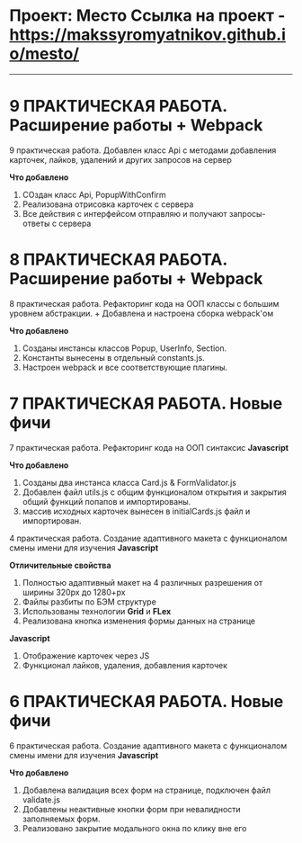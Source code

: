 # Проект: Место **Ссылка на проект** - https://makssyromyatnikov.github.io/mesto/
--------------------------

# 9 ПРАКТИЧЕСКАЯ РАБОТА. Расширение работы + Webpack

9 практическая работа. Добавлен класс Api с методами добавления карточек, лайков, удалений и других запросов на  сервер

**Что добавлено**
1. СОздан класс Api, PopupWithConfirm
2. Реализована отрисовка карточек с сервера
3. Все действия с интерфейсом отправляю и получают запросы-ответы с сервера

# 8 ПРАКТИЧЕСКАЯ РАБОТА. Расширение работы + Webpack

8 практическая работа. Рефакторинг кода на ООП классы с большим уровнем абстракции. + Добавлена и настроена сборка webpack'ом

**Что добавлено**
1. Созданы инстансы классов Popup, UserInfo, Section.
2. Константы вынесены в отдельный constants.js.
3. Настроен webpack и все соответствующие плагины.

# 7 ПРАКТИЧЕСКАЯ РАБОТА. Новые фичи

7 практическая работа. Рефакторинг кода на ООП синтаксис **Javascript**

**Что добавлено**
1. Созданы два инстанса класса Card.js & FormValidator.js
2. Добавлен файл utils.js с общим функционалом открытия и закрытия общий функций попапов и импортированы.
3. массив исходных карточек вынесен в initialCards.js файл и импортирован.




4 практическая работа. Создание адаптивного макета с функционалом смены имени для изучения **Javascript**

**Отличительные свойства**
1. Полностью адаптивный макет на 4 различных разрешения от ширины 320рх до 1280+рх
2. Файлы разбиты по БЭМ структуре
3. Использованы технологии **Grid** и **FLex**
4. Реализована кнопка изменения формы данных на странице

**Javascript**
1. Отображение карточек через JS
2. Функционал лайков, удаления, добавления карточек


# 6 ПРАКТИЧЕСКАЯ РАБОТА. Новые фичи

6 практическая работа. Создание адаптивного макета с функционалом смены имени для изучения **Javascript**

**Что добавлено**
1. Добавлена валидация всех форм на странице, подключен файл validate.js
2. Добавлены неактивные кнопки форм при невалидности заполняемых форм.
3. Реализовано закрытие модального окна по клику вне его


